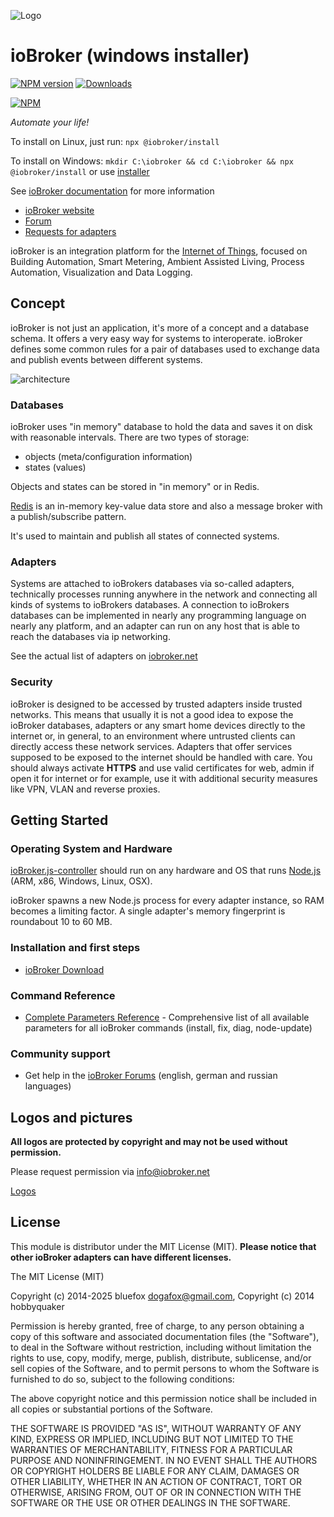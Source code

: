 ![Logo](img/logos/ioBroker_Logo_Long_Vector.svg)
# ioBroker (windows installer)

[![NPM version](https://img.shields.io/npm/v/iobroker.svg)](https://www.npmjs.com/package/iobroker)
[![Downloads](https://img.shields.io/npm/dm/iobroker.svg)](https://www.npmjs.com/package/iobroker)

[![NPM](https://nodei.co/npm/iobroker.png?downloads=true)](https://nodei.co/npm/iobroker/)

*Automate your life!*

To install on Linux, just run: `npx @iobroker/install`

To install on Windows: `mkdir C:\iobroker && cd C:\iobroker && npx @iobroker/install` or use [installer](https://github.com/ioBroker/ioBroker.build)

See [ioBroker documentation](https://www.iobroker.net/#en/documentation) for more information

* [ioBroker website](https://www.iobroker.net)
* [Forum](https://forum.iobroker.net)
* [Requests for adapters](https://github.com/ioBroker/AdapterRequests/issues)

ioBroker is an integration platform for the [Internet of Things](https://en.wikipedia.org/wiki/Internet_of_Things), focused on Building Automation, Smart Metering, Ambient Assisted Living, Process Automation, Visualization and Data Logging.

## Concept

ioBroker is not just an application, it's more of a concept and a database schema.
It offers a very easy way for systems to interoperate. 
ioBroker defines some common rules for a pair of databases used to exchange data and publish events between different systems.

![architecture](img/architecture.png)

### Databases

ioBroker uses "in memory" database to hold the data and saves it on disk with reasonable intervals. 
There are two types of storage:
- objects (meta/configuration information)
- states (values)

Objects and states can be stored in "in memory" or in Redis.

[Redis](https://redis.io/) is an in-memory key-value data store and also a message broker with a publish/subscribe pattern.

It's used to maintain and publish all states of connected systems.

### Adapters

Systems are attached to ioBrokers databases via so-called adapters, technically processes running anywhere
in the network and connecting all kinds of systems to ioBrokers databases. 
A connection to ioBrokers databases can be implemented in nearly any programming language on nearly any platform, 
and an adapter can run on any host that is able to reach the databases via ip networking.

See the actual list of adapters on [iobroker.net](https://www.iobroker.net/#en/adapters)

### Security

ioBroker is designed to be accessed by trusted adapters inside trusted networks. 
This means that usually it is not a good idea to expose the ioBroker databases, 
adapters or any smart home devices directly to the internet or, in general, 
to an environment where untrusted clients can directly access these network services. 
Adapters that offer services supposed to be exposed to the internet should be handled with care. 
You should always activate **HTTPS** and use valid certificates for web, admin if open it for internet or 
for example, use it with additional security measures like VPN, VLAN and reverse proxies.

## Getting Started
### Operating System and Hardware
[ioBroker.js-controller](https://github.com/iobroker/ioBroker.js-controller/) should run on any hardware 
and OS that runs [Node.js](https://nodejs.org/) (ARM, x86, Windows, Linux, OSX).

ioBroker spawns a new Node.js process for every adapter instance, so RAM becomes a limiting factor. 
A single adapter's memory fingerprint is roundabout 10 to 60 MB.

### Installation and first steps
* [ioBroker Download](https://www.iobroker.net/#en/download)

### Command Reference
* [Complete Parameters Reference](PARAMETERS.md) - Comprehensive list of all available parameters for all ioBroker commands (install, fix, diag, node-update)

### Community support
* Get help in the [ioBroker Forums](https://forum.iobroker.net) (english, german and russian languages)

## Logos and pictures

**All logos are protected by copyright and may not be used without permission.**

Please request permission via info@iobroker.net

[Logos](https://github.com/ioBroker/ioBroker/tree/master/img)

## License

This module is distributor under the MIT License (MIT). 
**Please notice that other ioBroker adapters can have different licenses.**

The MIT License (MIT)

Copyright (c) 2014-2025 bluefox <dogafox@gmail.com>,
Copyright (c) 2014      hobbyquaker

Permission is hereby granted, free of charge, to any person obtaining a copy
of this software and associated documentation files (the "Software"), to deal
in the Software without restriction, including without limitation the rights
to use, copy, modify, merge, publish, distribute, sublicense, and/or sell
copies of the Software, and to permit persons to whom the Software is
furnished to do so, subject to the following conditions:

The above copyright notice and this permission notice shall be included in
all copies or substantial portions of the Software.

THE SOFTWARE IS PROVIDED "AS IS", WITHOUT WARRANTY OF ANY KIND, EXPRESS OR
IMPLIED, INCLUDING BUT NOT LIMITED TO THE WARRANTIES OF MERCHANTABILITY,
FITNESS FOR A PARTICULAR PURPOSE AND NONINFRINGEMENT. IN NO EVENT SHALL THE
AUTHORS OR COPYRIGHT HOLDERS BE LIABLE FOR ANY CLAIM, DAMAGES OR OTHER
LIABILITY, WHETHER IN AN ACTION OF CONTRACT, TORT OR OTHERWISE, ARISING FROM,
OUT OF OR IN CONNECTION WITH THE SOFTWARE OR THE USE OR OTHER DEALINGS IN
THE SOFTWARE.
